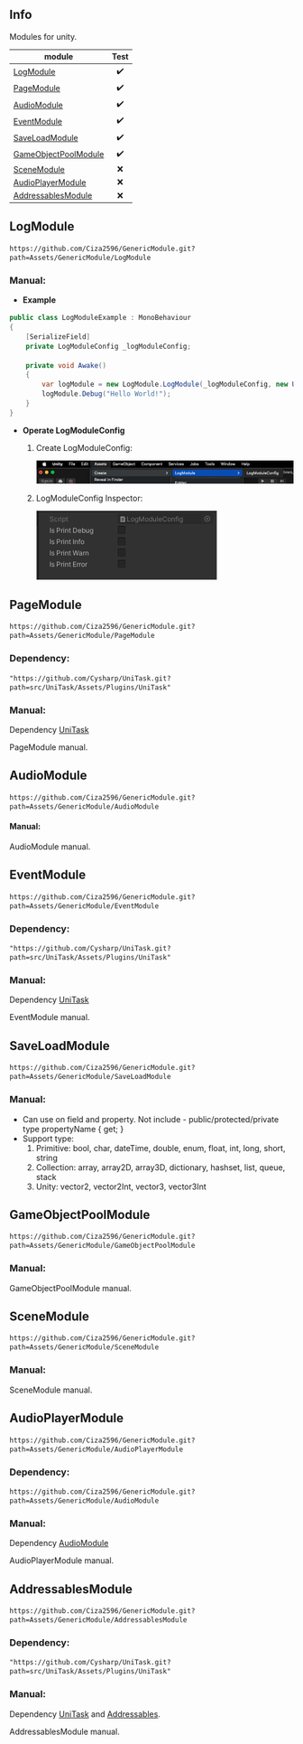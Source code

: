 ## Info
Modules for unity.

module | Test |
--- | :---: |
[LogModule](#logmodule) | ✔️ |
[PageModule](#pagemodule) | ✔️ |
[AudioModule](#audiomodule) | ✔️ |
[EventModule](#eventmodule) | ✔️ |
[SaveLoadModule](#saveloadmodule) | ✔️ |
[GameObjectPoolModule](#gameobjectpoolmodule) | ✔️ |
[SceneModule](#scenemodule) | ❌ |
[AudioPlayerModule](#audioplayermodule) | ❌ |
[AddressablesModule](#addressablesmodule) | ❌ |

## LogModule
```
https://github.com/Ciza2596/GenericModule.git?path=Assets/GenericModule/LogModule
```

### Manual:

- **Example**
```csharp
public class LogModuleExample : MonoBehaviour
{
    [SerializeField]
    private LogModuleConfig _logModuleConfig;
    
    private void Awake()
    {
        var logModule = new LogModule.LogModule(_logModuleConfig, new UnityLogPrinter());
        logModule.Debug("Hello World!");
    }
}
```
- **Operate LogModuleConfig**
    1. Create LogModuleConfig:
    
       <img src="Document/LogModule/Image/CreateLogModuleConfig.png"/>
    
    2. LogModuleConfig Inspector:
    
       <img src="Document/LogModule/Image/LogModuleInspector.png"/>



## PageModule
```
https://github.com/Ciza2596/GenericModule.git?path=Assets/GenericModule/PageModule
```
### Dependency:
```
"https://github.com/Cysharp/UniTask.git?path=src/UniTask/Assets/Plugins/UniTask"
```

### Manual:
Dependency [UniTask](https://github.com/Cysharp/UniTask)

PageModule manual.



## AudioModule
```
https://github.com/Ciza2596/GenericModule.git?path=Assets/GenericModule/AudioModule
```

#### Manual:
AudioModule manual.


## EventModule
```
https://github.com/Ciza2596/GenericModule.git?path=Assets/GenericModule/EventModule
```
### Dependency:
```
"https://github.com/Cysharp/UniTask.git?path=src/UniTask/Assets/Plugins/UniTask"
```

### Manual:
Dependency [UniTask](https://github.com/Cysharp/UniTask)

EventModule manual.


## SaveLoadModule
```
https://github.com/Ciza2596/GenericModule.git?path=Assets/GenericModule/SaveLoadModule
```

### Manual:
- Can use on field and property. Not include - public/protected/private type propertyName { get; }
- Support type:
  1. Primitive: bool, char, dateTime, double, enum, float, int, long, short, string
  2. Collection: array, array2D, array3D, dictionary, hashset, list, queue, stack
  3. Unity: vector2, vector2Int, vector3, vector3Int

## GameObjectPoolModule
```
https://github.com/Ciza2596/GenericModule.git?path=Assets/GenericModule/GameObjectPoolModule
```

### Manual:
GameObjectPoolModule manual.


## SceneModule
```
https://github.com/Ciza2596/GenericModule.git?path=Assets/GenericModule/SceneModule
```

### Manual:
SceneModule manual.


## AudioPlayerModule
```
https://github.com/Ciza2596/GenericModule.git?path=Assets/GenericModule/AudioPlayerModule
```
### Dependency:
```
https://github.com/Ciza2596/GenericModule.git?path=Assets/GenericModule/AudioModule
```

### Manual:
Dependency [AudioModule](#audiomodule)

AudioPlayerModule manual.

## AddressablesModule
```
https://github.com/Ciza2596/GenericModule.git?path=Assets/GenericModule/AddressablesModule
```
### Dependency:
```
"https://github.com/Cysharp/UniTask.git?path=src/UniTask/Assets/Plugins/UniTask"
```

### Manual:
Dependency [UniTask](https://github.com/Cysharp/UniTask) and [Addressables](https://docs.unity3d.com/Packages/com.unity.addressables@1.21/manual/index.html).

AddressablesModule manual.
